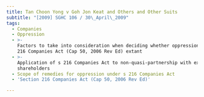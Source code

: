 ```yaml
---
title: Tan Choon Yong v Goh Jon Keat and Others and Other Suits
subtitle: "[2009] SGHC 106 / 30\_April\_2009"
tags:
  - Companies
  - Oppression
  - >-
    Factors to take into consideration when deciding whether oppression under s
    216 Companies Act (Cap 50, 2006 Rev Ed) extant
  - >-
    Application of s 216 Companies Act to non-quasi-partnership with external
    shareholders
  - Scope of remedies for oppression under s 216 Companies Act
  - 'Section 216 Companies Act (Cap 50, 2006 Rev Ed)'

---
```


